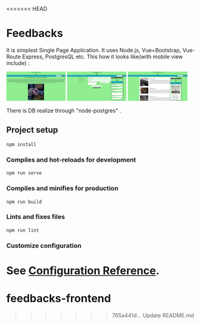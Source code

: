 <<<<<<< HEAD
# Feedbacks 

It is simplest Single Page Application. It uses Node.js, Vue+Bootstrap, Vue-Route Express, PostgresQL etc. 
This how it looks like(with mobile view include) : 
<p>
<img src="public/img/Screenshot_1.png" width="31%" height="auto" />
<img src="public/img/Screenshot_2.png" width="31%" height="auto" />
<img src="public/img/Screenshot_3.png" width="31%" height="auto" />
</p>

There is DB realize through "node-postgres" .

## Project setup
```
npm install
```

### Compiles and hot-reloads for development
```
npm run serve
```

### Compiles and minifies for production
```
npm run build
```

### Lints and fixes files
```
npm run lint
```

### Customize configuration
See [Configuration Reference](https://cli.vuejs.org/config/).
=======
# feedbacks-frontend
>>>>>>> 765a441d... Update README.md
